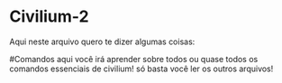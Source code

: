 # Civilium-2
Aqui neste arquivo quero te dizer algumas coisas:

#Comandos
aqui você irá aprender sobre todos ou quase todos os comandos essenciais de civilium!
só basta você ler os outros arquivos!
